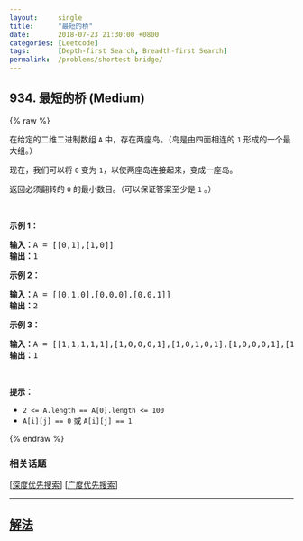 ```yaml
---
layout:     single
title:      "最短的桥"
date:       2018-07-23 21:30:00 +0800
categories: [Leetcode]
tags:       [Depth-first Search, Breadth-first Search]
permalink:  /problems/shortest-bridge/
---
```


## 934. 最短的桥 (Medium)

{% raw %}

<p>在给定的二维二进制数组 <code>A</code> 中，存在两座岛。（岛是由四面相连的 <code>1</code> 形成的一个最大组。）</p>

<p>现在，我们可以将 <code>0</code> 变为 <code>1</code>，以使两座岛连接起来，变成一座岛。</p>

<p>返回必须翻转的 <code>0</code> 的最小数目。（可以保证答案至少是 <code>1</code> 。）</p>

<p> </p>

<p><strong>示例 1：</strong></p>

<pre>
<strong>输入：</strong>A = [[0,1],[1,0]]
<strong>输出：</strong>1
</pre>

<p><strong>示例 2：</strong></p>

<pre>
<strong>输入：</strong>A = [[0,1,0],[0,0,0],[0,0,1]]
<strong>输出：</strong>2
</pre>

<p><strong>示例 3：</strong></p>

<pre>
<strong>输入：</strong>A = [[1,1,1,1,1],[1,0,0,0,1],[1,0,1,0,1],[1,0,0,0,1],[1,1,1,1,1]]
<strong>输出：</strong>1</pre>

<p> </p>

<p><strong>提示：</strong></p>

<ul>
	<li><code>2 <= A.length == A[0].length <= 100</code></li>
	<li><code>A[i][j] == 0</code> 或 <code>A[i][j] == 1</code></li>
</ul>

{% endraw %}

### 相关话题
  [[深度优先搜索](https://github.com/openset/leetcode/tree/master/tag/depth-first-search/README.md)]
  [[广度优先搜索](https://github.com/openset/leetcode/tree/master/tag/breadth-first-search/README.md)]

---

## [解法](https://github.com/openset/leetcode/tree/master/problems/shortest-bridge)
